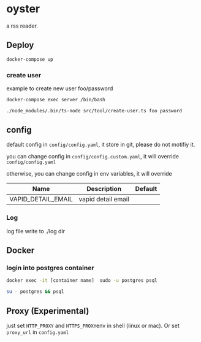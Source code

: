 # oyster
a rss reader.

## Deploy

``` bash
docker-compose up
```

### create user

example to create new user foo/password

```bash
docker-compose exec server /bin/bash
```

``` bash
./node_modules/.bin/ts-node src/tool/create-user.ts foo password
```

## config
default config in `config/config.yaml`, it store in git, please do not motifiy it.

you can change config in `config/config.custom.yaml`, it will override `config/config.yaml`

otherwise, you can change config in env variables, it will override 

| Name                  | Description                    | Default |
|-----------------------|--------------------------------|---------|
| VAPID_DETAIL_EMAIL    | vapid detail email             |         |



### Log
log file write to ./log dir


## Docker

### login into postgres container

``` bash
docker exec -it [container name]  sudo -u postgres psql
```

``` bash
su - postgres && psql
```

## Proxy (Experimental)
just set `HTTP_PROXY` and `HTTPS_PROXY`env in shell (linux or mac).
Or set `proxy_url` in `config.yaml`
